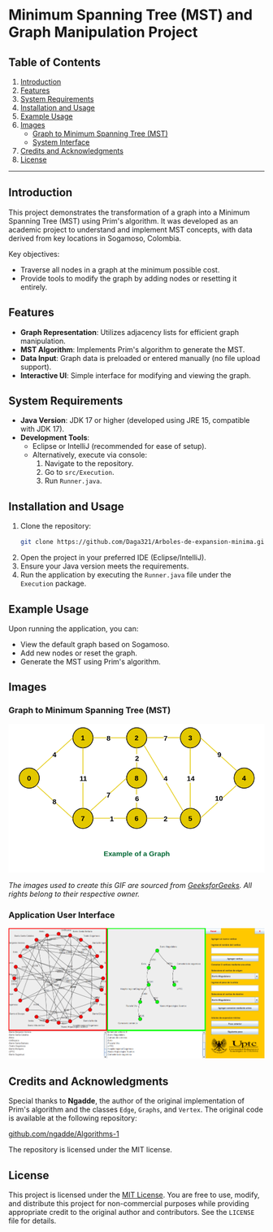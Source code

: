 # Minimum Spanning Tree (MST) and Graph Manipulation Project

## Table of Contents
1. [Introduction](#introduction)
2. [Features](#features)
3. [System Requirements](#system-requirements)
4. [Installation and Usage](#installation-and-usage)
5. [Example Usage](#example-usage)
6. [Images](#images)
   - [Graph to Minimum Spanning Tree (MST)](#graph-to-minimum-spanning-tree-mst)
   - [System Interface](#application-user-interface)
7. [Credits and Acknowledgments](#credits-and-acknowledgments)
8. [License](#license)

---

## Introduction
This project demonstrates the transformation of a graph into a Minimum Spanning Tree (MST) using Prim's algorithm. It was developed as an academic project to understand and implement MST concepts, with data derived from key locations in Sogamoso, Colombia.

Key objectives:
- Traverse all nodes in a graph at the minimum possible cost.
- Provide tools to modify the graph by adding nodes or resetting it entirely.

## Features
- **Graph Representation**: Utilizes adjacency lists for efficient graph manipulation.
- **MST Algorithm**: Implements Prim's algorithm to generate the MST.
- **Data Input**: Graph data is preloaded or entered manually (no file upload support).
- **Interactive UI**: Simple interface for modifying and viewing the graph.

## System Requirements
- **Java Version**: JDK 17 or higher (developed using JRE 15, compatible with JDK 17).
- **Development Tools**:
  - Eclipse or IntelliJ (recommended for ease of setup).
  - Alternatively, execute via console:
    1. Navigate to the repository.
    2. Go to `src/Execution`.
    3. Run `Runner.java`.

## Installation and Usage
1. Clone the repository:
   ```bash
   git clone https://github.com/Daga321/Arboles-de-expansion-minima.git
   ```
2. Open the project in your preferred IDE (Eclipse/IntelliJ).
3. Ensure your Java version meets the requirements.
4. Run the application by executing the `Runner.java` file under the `Execution` package.

## Example Usage
Upon running the application, you can:
- View the default graph based on Sogamoso.
- Add new nodes or reset the graph.
- Generate the MST using Prim's algorithm.

## Images

### Graph to Minimum Spanning Tree (MST)
![Graph to MST Conversion](Images/Graph2Mst.gif)

*The images used to create this GIF are sourced from [GeeksforGeeks](https://www.geeksforgeeks.org/prims-minimum-spanning-tree-mst-greedy-algo-5/). All rights belong to their respective owner.*

### Application User Interface
![Application UI](Images/AppUI.png)


## Credits and Acknowledgments
Special thanks to **Ngadde**, the author of the original implementation of Prim's algorithm and the classes `Edge`, `Graphs`, and `Vertex`. The original code is available at the following repository:

[github.com/ngadde/Algorithms-1](https://github.com/ngadde/Algorithms-1)

The repository is licensed under the MIT license.

## License
This project is licensed under the [MIT License](LICENSE). You are free to use, modify, and distribute this project for non-commercial purposes while providing appropriate credit to the original author and contributors. See the `LICENSE` file for details.
